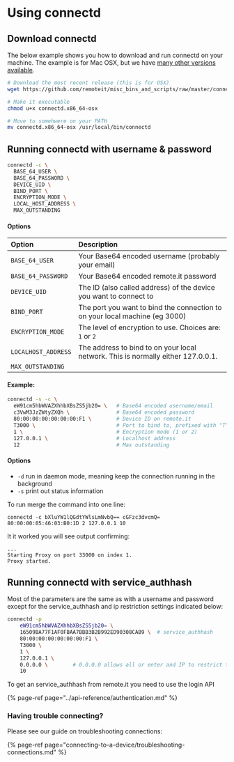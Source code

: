 # Using connectd

## **Download connectd**

The below example shows you how to download and run connectd on your machine. The example is for Mac OSX, but we have [many other versions available](https://github.com/remoteit/misc_bins_and_scripts/tree/master/connectd).

```bash
# Download the most recent release (this is for OSX)
wget https://github.com/remoteit/misc_bins_and_scripts/raw/master/connectd/connectd.x86_64-osx

# Make it executable
chmod u+x connectd.x86_64-osx

# Move to somehwere on your PATH
mv connectd.x86_64-osx /usr/local/bin/connectd
```

## Running connectd with username & password

```bash
connectd -c \
  BASE_64_USER \
  BASE_64_PASSWORD \
  DEVICE_UID \
  BIND_PORT \
  ENCRYPTION_MODE \
  LOCAL_HOST_ADDRESS \
  MAX_OUTSTANDING
```

#### Options

| Option | Description |
| :--- | :--- |
| `BASE_64_USER` | Your Base64 encoded username \(probably your email\) |
| `BASE_64_PASSWORD` | Your Base64 encoded remote.it password |
| `DEVICE_UID` | The ID \(also called address\) of the device you want to connect to |
| `BIND_PORT` | The port you want to bind the connection to on your local machine \(eg 3000\) |
| `ENCRYPTION_MODE` | The level of encryption to use. Choices are: `1` or `2` |
| `LOCALHOST_ADDRESS` | The address to bind to on your local network. This is normally either 127.0.0.1. |
| `MAX_OUTSTANDING` |  |

#### Example: 

```bash
connectd -s -c \
  eW91cm5hbWVAZXhhbXBsZS5jb20= \   # Base64 encoded username/email
  c3VwM3JzZWtyZXQh \               # Base64 encoded password
  80:00:00:00:00:00:00:F1 \        # Device ID on remote.it
  T3000 \                          # Port to bind to, prefixed with "T"
  1 \                              # Encryption mode (1 or 2)
  127.0.0.1 \                      # Localhost address
  12                               # Max outstanding
```

#### **Options**

* `-d` run in daemon mode, meaning keep the connection running in the background
* `-s` print out status information

To run merge the command into one line:

```text
connectd -c bXluYW1lQGdtYWlsLmNvbQ== cGFzc3dvcmQ= 80:00:00:05:46:03:B0:1D 2 127.0.0.1 10 
```

It it worked you will see output confirming:

```text
...
Starting Proxy on port 33000 on index 1.
Proxy started.
```

## Running connectd with service\_authhash

Most of the parameters are the same as with a username and password except for the service\_authhash and ip restriction settings indicated below:

```bash
connectd -p 
    eW91cm5hbWVAZXhhbXBsZS5jb20= \
    16509BA77F1AF0FBAA7BBB3B2B992ED90308CAB9 \  # service_authhash
    80:00:00:00:00:00:00:F1 \
    T3000 \
    1 \
    127.0.0.1 \
    0.0.0.0 \        # 0.0.0.0 allows all or enter and IP to restrict to
    10 
```

To get an service\_authhash from remote.it you need to use the login API

{% page-ref page="../api-reference/authentication.md" %}

### Having trouble connecting?

Please see our guide on troubleshooting connections:

{% page-ref page="connecting-to-a-device/troubleshooting-connections.md" %}

